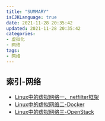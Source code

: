 ```yaml
---
title: "SUMMARY"
isCJKLanguage: true
date: 2021-11-28 20:35:42
updated: 2021-11-28 20:35:42
categories: 
- 虚拟化
- 网络
tags: 
- 网络
---
```


## 索引-网络

* [Linux中的虚拟网络一、netfilter框架](Linux中的虚拟网络一.md)
* [Linux中的虚拟网络二-Docker](Linux中的虚拟网络二-Docker.md)
* [Linux中的虚拟网络三-OpenStack](Linux中的虚拟网络三-OpenStack.md)